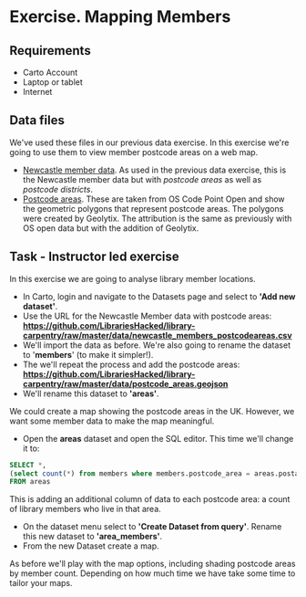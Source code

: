 Exercise.  Mapping Members
==========================

Requirements
------------

- Carto Account
- Laptop or tablet
- Internet

Data files
----------

We've used these files in our previous data exercise.  In this exercise we're going to use them to view member postcode areas on a web map.

- [Newcastle member data](https://github.com/LibrariesHacked/library-carpentry/raw/master/data/newcastle_members_postcodeareas.csv).  As used in the previous data exercise, this is the Newcastle member data but with *postcode areas* as well as *postcode districts*.
- [Postcode areas](https://github.com/LibrariesHacked/library-carpentry/raw/master/data/postcode_areas.geojson).  These are taken from OS Code Point Open and show the geometric polygons that represent postcode areas.  The polygons were created by Geolytix.  The attribution is the same as previously with OS open data but with the addition of Geolytix.

Task - Instructor led exercise
------------------------------

In this exercise we are going to analyse library member locations.

- In Carto, login and navigate to the Datasets page and select to **'Add new dataset'**.
- Use the URL for the Newcastle Member data with postcode areas: **https://github.com/LibrariesHacked/library-carpentry/raw/master/data/newcastle_members_postcodeareas.csv**
- We'll import the data as before.  We're also going to rename the dataset to '**members**' (to make it simpler!).
- The we'll repeat the process and add the postcode areas: **https://github.com/LibrariesHacked/library-carpentry/raw/master/data/postcode_areas.geojson**
- We'll rename this dataset to **'areas'**.

We could create a map showing the postcode areas in the UK.  However, we want some member data to make the map meaningful.

- Open the **areas** dataset and open the SQL editor. This time we'll change it to:

```SQL
SELECT *,
(select count(*) from members where members.postcode_area = areas.postarea) as members
FROM areas
```

This is adding an additional column of data to each postcode area: a count of library members who live in that area.

- On the dataset menu select to **'Create Dataset from query'**.  Rename this new dataset to **'area_members'**.
- From the new Dataset create a map.

As before we'll play with the map options, including shading postcode areas by member count.  Depending on how much time we have take some time to tailor your maps.

